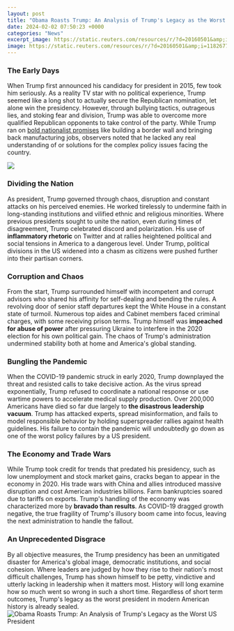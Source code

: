 ```yaml
---
layout: post
title: "Obama Roasts Trump: An Analysis of Trump's Legacy as the Worst US President"
date: 2024-02-02 07:50:23 +0000
categories: "News"
excerpt_image: https://static.reuters.com/resources/r/?d=20160501&amp;i=118267777&amp;r=118267777-1&amp;t=2
image: https://static.reuters.com/resources/r/?d=20160501&amp;i=118267777&amp;r=118267777-1&amp;t=2
---
```


### The Early Days
When Trump first announced his candidacy for president in 2015, few took him seriously. As a reality TV star with no political experience, Trump seemed like a long shot to actually secure the Republican nomination, let alone win the presidency. However, through bullying tactics, outrageous lies, and stoking fear and division, Trump was able to overcome more qualified Republican opponents to take control of the party. While Trump ran on [bold nationalist promises](https://store.fi.io.vn/collection/akhtar) like building a border wall and bringing back manufacturing jobs, observers noted that he lacked any real understanding of or solutions for the complex policy issues facing the country.

![](https://d.newsweek.com/en/full/454381/05-01-obama-01.jpg)
### Dividing the Nation  
As president, Trump governed through chaos, disruption and constant attacks on his perceived enemies. He worked tirelessly to undermine faith in long-standing institutions and vilified ethnic and religious minorities. Where previous presidents sought to unite the nation, even during times of disagreement, Trump celebrated discord and polarization. His use of **inflammatory rhetoric** on Twitter and at rallies heightened political and social tensions in America to a dangerous level. Under Trump, political divisions in the US widened into a chasm as citizens were pushed further into their partisan corners.
### Corruption and Chaos  
From the start, Trump surrounded himself with incompetent and corrupt advisors who shared his affinity for self-dealing and bending the rules. A revolving door of senior staff departures kept the White House in a constant state of turmoil. Numerous top aides and Cabinet members faced criminal charges, with some receiving prison terms. Trump himself was **impeached for abuse of power** after pressuring Ukraine to interfere in the 2020 election for his own political gain. The chaos of Trump's administration undermined stability both at home and America's global standing.  
### Bungling the Pandemic
When the COVID-19 pandemic struck in early 2020, Trump downplayed the threat and resisted calls to take decisive action. As the virus spread exponentially, Trump refused to coordinate a national response or use wartime powers to accelerate medical supply production. Over 200,000 Americans have died so far due largely to **the disastrous leadership vacuum**. Trump has attacked experts, spread misinformation, and fails to model responsible behavior by holding superspreader rallies against health guidelines. His failure to contain the pandemic will undoubtedly go down as one of the worst policy failures by a US president.
### The Economy and Trade Wars
While Trump took credit for trends that predated his presidency, such as low unemployment and stock market gains, cracks began to appear in the economy in 2020. His trade wars with China and allies introduced massive disruption and cost American industries billions. Farm bankruptcies soared due to tariffs on exports. Trump's handling of the economy was characterized more by **bravado than results**. As COVID-19 dragged growth negative, the true fragility of Trump's illusory boom came into focus, leaving the next administration to handle the fallout.
### An Unprecedented Disgrace  
By all objective measures, the Trump presidency has been an unmitigated disaster for America's global image, democratic institutions, and social cohesion. Where leaders are judged by how they rise to their nation's most difficult challenges, Trump has shown himself to be petty, vindictive and utterly lacking in leadership when it matters most. History will long examine how so much went so wrong in such a short time. Regardless of short term outcomes, Trump's legacy as the worst president in modern American history is already sealed.
![Obama Roasts Trump: An Analysis of Trump's Legacy as the Worst US President](https://static.reuters.com/resources/r/?d=20160501&amp;i=118267777&amp;r=118267777-1&amp;t=2)
